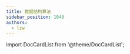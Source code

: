 ```yaml
---
title: 数据结构算法
sidebar_position: 1040
authors:
  - lzw
---
```


import DocCardList from '@theme/DocCardList';

<DocCardList />
  
